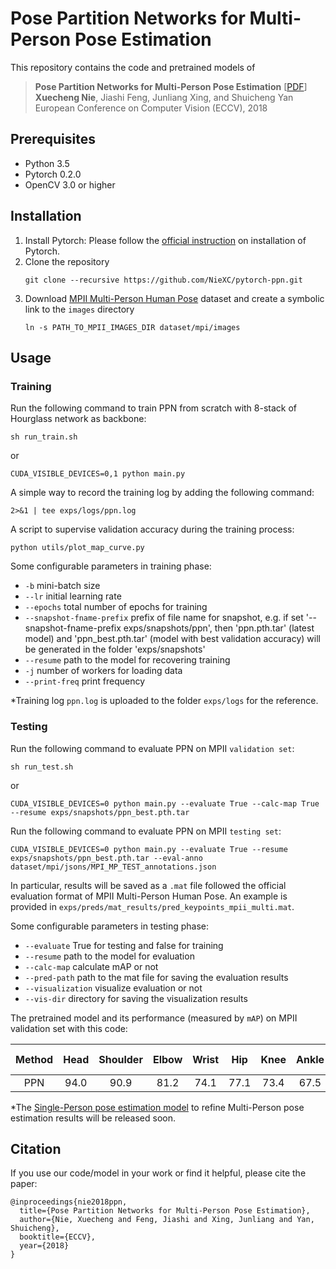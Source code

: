 # Pose Partition Networks for Multi-Person Pose Estimation

This repository contains the code and pretrained models of
> **Pose Partition Networks for Multi-Person Pose Estimation** [[PDF](https://niexc.github.io/assets/pdf/ppn_eccv2018.pdf)]     
> **Xuecheng Nie**, Jiashi Feng, Junliang Xing, and Shuicheng Yan   
> European Conference on Computer Vision (ECCV), 2018     

## Prerequisites

- Python 3.5
- Pytorch 0.2.0
- OpenCV 3.0 or higher

## Installation

1. Install Pytorch: Please follow the [official instruction](https://pytorch.org/) on installation of Pytorch.
2. Clone the repository   
   ```
   git clone --recursive https://github.com/NieXC/pytorch-ppn.git
   ``` 
3. Download [MPII Multi-Person Human Pose](http://human-pose.mpi-inf.mpg.de/) dataset and create a symbolic link to the `images` directory   
   ```
   ln -s PATH_TO_MPII_IMAGES_DIR dataset/mpi/images
   ```

## Usage

### Training
Run the following command to train PPN from scratch with 8-stack of Hourglass network as backbone:
```
sh run_train.sh
```
or 
```
CUDA_VISIBLE_DEVICES=0,1 python main.py
```

A simple way to record the training log by adding the following command:
```
2>&1 | tee exps/logs/ppn.log
```

A script to supervise validation accuracy during the training process:
```
python utils/plot_map_curve.py
```

Some configurable parameters in training phase:

- `-b` mini-batch size   
- `--lr` initial learning rate
- `--epochs` total number of epochs for training
- `--snapshot-fname-prefix` prefix of file name for snapshot, e.g. if set '--snapshot-fname-prefix exps/snapshots/ppn', then 'ppn.pth.tar' (latest model) and 'ppn_best.pth.tar' (model with best validation accuracy) will be generated in the folder 'exps/snapshots' 
- `--resume` path to the model for recovering training
- `-j` number of workers for loading data
- `--print-freq` print frequency

*Training log `ppn.log` is uploaded to the folder `exps/logs` for the reference.

### Testing
Run the following command to evaluate PPN on MPII `validation set`:
```
sh run_test.sh
```
or 
```
CUDA_VISIBLE_DEVICES=0 python main.py --evaluate True --calc-map True --resume exps/snapshots/ppn_best.pth.tar
```

Run the following command to evaluate PPN on MPII `testing set`:
```
CUDA_VISIBLE_DEVICES=0 python main.py --evaluate True --resume exps/snapshots/ppn_best.pth.tar --eval-anno dataset/mpi/jsons/MPI_MP_TEST_annotations.json
```

In particular, results will be saved as a `.mat` file followed the official evaluation format of MPII Multi-Person Human Pose. An example is provided in `exps/preds/mat_results/pred_keypoints_mpii_multi.mat`.

Some configurable parameters in testing phase:

- `--evaluate` True for testing and false for training
- `--resume` path to the model for evaluation
- `--calc-map` calculate mAP or not
- `--pred-path` path to the mat file for saving the evaluation results
- `--visualization` visualize evaluation or not
- `--vis-dir` directory for saving the visualization results

The pretrained model and its performance (measured by `mAP`) on MPII validation set with this code:

| Method | Head | Shoulder | Elbow | Wrist | Hip | Knee | Ankle | Avg. | Pretrained Model |
|:------:|:----:|:--------:|:-----:|:-----:|:---:|:----:|:-----:|:----:|:----------------:|
| PPN    | 94.0 | 90.9     | 81.2  | 74.1  | 77.1| 73.4 | 67.5  | 79.7 | [GoogleDrive](https://drive.google.com/file/d/15T344y19zsmvkYMpo8NTBfYFvWaspQI7/view?usp=sharing)  |

*The [Single-Person pose estimation model](https://github.com/NieXC/pytorch-pil) to refine Multi-Person pose estimation results will be released soon.

## Citation

If you use our code/model in your work or find it helpful, please cite the paper:
```
@inproceedings{nie2018ppn,
  title={Pose Partition Networks for Multi-Person Pose Estimation},
  author={Nie, Xuecheng and Feng, Jiashi and Xing, Junliang and Yan, Shuicheng},
  booktitle={ECCV},
  year={2018}
}
```
